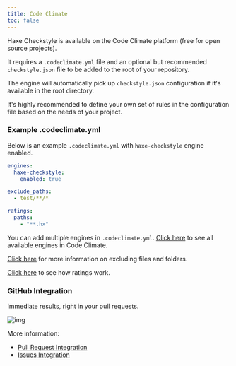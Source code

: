 ```yaml
---
title: Code Climate
toc: false
---
```


Haxe Checkstyle is available on the Code Climate platform (free for open source projects).

It requires a `.codeclimate.yml` file and an optional but recommended `checkstyle.json` file to be added to the root of your repository.

The engine will automatically pick up `checkstyle.json` configuration if it's available in the root directory.

It's highly recommended to define your own set of rules in the configuration file based on the needs of your project.

### Example .codeclimate.yml

Below is an example `.codeclimate.yml` with `haxe-checkstyle` engine enabled.

```yml
engines:
  haxe-checkstyle:
    enabled: true

exclude_paths:
  - test/**/*

ratings:
  paths:
    - "**.hx"

```

You can add multiple engines in `.codeclimate.yml`. [Click here](https://docs.codeclimate.com/docs/list-of-engines) to see all available engines in Code Climate.

[Click here](https://docs.codeclimate.com/docs/excluding-files-and-folders) for more information on excluding files and folders.

[Click here](https://docs.codeclimate.com/docs/ratings) to see how ratings work.

### GitHub Integration

Immediate results, right in your pull requests.

![img](https://codeclimate.com/marketing/images/features/pull_requests-67ad7029.png)

More information:

- [Pull Request Integration](https://docs.codeclimate.com/docs/github-pull-request-integration)
- [Issues Integration](https://docs.codeclimate.com/docs/github-issues-integration)
